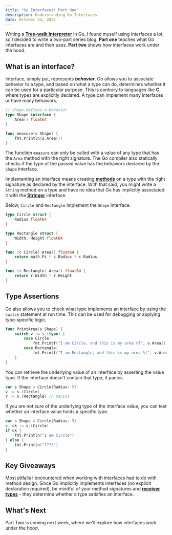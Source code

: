 ```yaml
---
title: "Go Interfaces: Part One"
description: Understanding Go Interfaces.
date: October 24, 2025
---
```


Writing a **[Tree-walk Interpreter](https://github.com/PeterKwesiAnsah/bangScript)** in Go, I found myself using interfaces a lot, so I decided to write a two-part series blog. **Part one** teaches what Go interfaces are and their uses.
**Part two** shows how interfaces work under the hood.

## What is an interface?

Interface, simply put, represents **_behavior_**. Go allows you to associate behavior to a type, and based on what a type can do, determines whether it can be used for a particular purpose. This is contrary to languages like **C**, where types are explicitly declared. A type can implement many interfaces or have many behaviors.

```go
// Shape defines a behavior
type Shape interface {
    Area() float64
}

func measure(s Shape) {
    fmt.Println(s.Area())
}
```

The function `measure` can only be called with a value of any type that has the `Area` method with the right signature. The Go compiler also statically checks if the type of the passed value has the behaviors declared by the `Shape` interface.

Implementing an interface means creating **[methods](https://go.dev/tour/methods/1)** on a type with the right signature as declared by the interface.
With that said, you might write a `String` method on a type and have no idea that Go has implicitly associated it with the **[Stringer](https://go.dev/tour/methods/17)** interface.

Below, `Circle` and `Rectangle` implement the `Shape` interface.

```go
type Circle struct {
    Radius float64
}

type Rectangle struct {
    Width, Height float64
}

func (c Circle) Area() float64 {
    return math.Pi * c.Radius * c.Radius
}

func (r Rectangle) Area() float64 {
    return r.Width * r.Height
}
```

## Type Assertions

Go also allows you to check what type implements an interface by using the `switch` statement at run time. This can be used for debugging or applying type-specific logic.

```go
func PrintArea(s Shape) {
    switch v := s.(type) {
        case Circle:
            fmt.Printf("I am Circle, and this is my area %f", v.Area())
        case Rectangle:
            fmt.Printf("I am Rectangle, and this is my area %f", v.Area())
    }
}
```

You can retrieve the underlying value of an interface by asserting the value type. If the interface doesn't contain that type, it panics.

```go
var s Shape = Circle{Radius: 5}
v := s.(Circle)
r := s.(Rectangle) // panics
```

If you are not sure of the underlying type of the interface value, you can test whether an interface value holds a specific type.

```go
var s Shape = Circle{Radius: 5}
v, ok := s.(Circle)
if ok {
    fmt.Println("I am Circle")
} else {
    fmt.Println("????")
}
```

## Key Giveaways

Most pitfalls I encountered when working with interfaces had to do with method design. Since Go implicitly implements interfaces (no explicit declaration required), be mindful of your method signatures and **[receiver types](https://go.dev/ref/spec#Method_declarations)** - they determine whether a type satisfies an interface.

## What's Next

Part Two is coming next week, where we'll explore how interfaces work under the hood.
